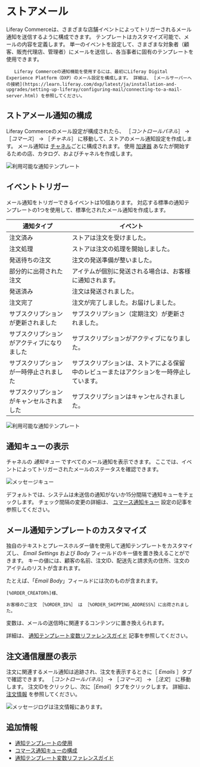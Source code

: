 # ストアメール

Liferay Commerceは、さまざまな店舗イベントによってトリガーされるメール通知を送信するように構成できます。 テンプレートはカスタマイズ可能で、メールの内容を定義します。 単一のイベントを設定して、さまざまな対象者（顧客、販売代理店、管理者）にメールを送信し、各当事者に固有のテンプレートを使用できます。

```{note}
   Liferay Commerceの通知機能を使用するには、最初にLiferay Digital Experience Platform（DXP）のメール設定を構成します。 詳細は、 [メールサーバーへの接続](https://learn.liferay.com/dxp/latest/ja/installation-and-upgrades/setting-up-liferay/configuring-mail/connecting-to-a-mail-server.html) を参照してください。
```

## ストアメール通知の構成

Liferay Commerceのメール設定が構成されたら、 ［_コントロールパネル_］ &rarr; ［_コマース_］ &rarr; ［_チャネル_］ に移動して、ストアのメール通知設定を作成します。 メール通知は [チャネル](../../starting-a-store/channels/introduction-to-channels.md)ごとに構成されます。 使用 [加速器](../../starting-a-store/accelerators.md) あなたが開始するための店、カタログ、およびチャネルを作成します。

![利用可能な通知テンプレート](./store-emails/images/02.png)

## イベントトリガー

メール通知をトリガーできるイベントは10個あります。 対応する標準の通知テンプレートの1つを使用して、標準化されたメール通知を作成します。

| 通知タイプ                 | イベント                                         |
| --------------------- | -------------------------------------------- |
| 注文済み                  | ストアは注文を受けました。                                |
| 注文処理                  | ストアは注文の処理を開始しました。                            |
| 発送待ちの注文               | 注文の発送準備が整いました。                               |
| 部分的に出荷された注文           | アイテムが個別に発送される場合は、お客様に通知されます。                 |
| 発送済み                  | 注文は発送されました。                                  |
| 注文完了                  | 注文が完了しました。お届けしました。                           |
| サブスクリプションが更新されました     | サブスクリプション（定期注文）が更新されました。                     |
| サブスクリプションがアクティブになりました | サブスクリプションがアクティブになりました。                       |
| サブスクリプションが一時停止されました   | サブスクリプションは、ストアによる保留中のレビューまたはアクションを一時停止しています。 |
| サブスクリプションがキャンセルされました  | サブスクリプションはキャンセルされました。                        |

![利用可能な通知テンプレート](./store-emails/images/01.png)

## 通知キューの表示

チャネルの _通知キュー_ ですべてのメール通知を表示できます。 ここでは、イベントによってトリガーされたメールのステータスを確認できます。

![メッセージキュー](./store-emails/images/03.png)

デフォルトでは、システムは未送信の通知がないか15分間隔で通知キューをチェックします。 チェック間隔の変更の詳細は、 [コマース通知キュー](./configuring-the-commerce-notification-queue.md) 設定の記事を参照してください。

## メール通知テンプレートのカスタマイズ

独自のテキストとプレースホルダー値を使用して通知テンプレートをカスタマイズし、 _Email Settings_ および _Body_ フィールドのキー値を置き換えることができます。 キーの値には、顧客の名前、注文ID、配送先と請求先の住所、注文のアイテムのリストが含まれます。

たとえば、「_Email Body_」フィールドには次のものが含まれます。

```
[%ORDER_CREATOR%]様、

お客様のご注文 ［%ORDER_ID%］ は ［%ORDER_SHIPPING_ADDRESS%］に出荷されました。
```

変数は、メールの送信時に関連するコンテンツに置き換えられます。

詳細は、 [通知テンプレート変数リファレンスガイド](./notification-template-variables-reference-guide.md) 記事を参照してください。

## 注文通信履歴の表示

注文に関連するメール通知は追跡され、注文を表示するときに［ *Emails* ］タブで確認できます。 ［_コントロールパネル_］ → ［_コマース_］ → ［_注文_］ に移動します。 注文IDをクリックし、次に［_Email_］タブをクリックします。 詳細は、 [注文情報](../../orders-and-fulfillment/orders/order-information.md) を参照してください。

![メッセージログは注文情報にあります。](./store-emails/images/04.png)

## 追加情報

* [通知テンプレートの使用](./using-notification-templates.md)
* [コマース通知キューの構成](./configuring-the-commerce-notification-queue.md)
* [通知テンプレート変数リファレンスガイド](./notification-template-variables-reference-guide.md)
